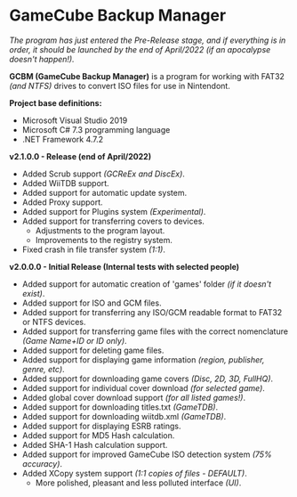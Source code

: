 # GameCube Backup Manager
*The program has just entered the Pre-Release stage, and if everything is in order, it should be launched by the end of April/2022 (if an apocalypse doesn't happen!).*

**GCBM (GameCube Backup Manager)** is a program for working with FAT32 *(and NTFS)* drives to convert ISO files for use in Nintendont.

**Project base definitions:**

- Microsoft Visual Studio 2019
- Microsoft C# 7.3 programming language
- .NET Framework 4.7.2

**v2.1.0.0 - Release (end of April/2022)**

+ Added Scrub support *(GCReEx and DiscEx)*.
+ Added WiiTDB support.
+ Added support for automatic update system.
+ Added Proxy support.
+ Added support for Plugins system *(Experimental)*.
+ Added support for transferring covers to devices.
  + Adjustments to the program layout.
  + Improvements to the registry system.
+ Fixed crash in file transfer system *(1:1)*.

**v2.0.0.0 - Initial Release (Internal tests with selected people)**

+ Added support for automatic creation of 'games' folder *(if it doesn't exist)*.
+ Added support for ISO and GCM files.
+ Added support for transferring any ISO/GCM readable format to FAT32 or NTFS devices.
+ Added support for transferring game files with the correct nomenclature *(Game Name+ID or ID only)*.
+ Added support for deleting game files.
+ Added support for displaying game information *(region, publisher, genre, etc)*.
+ Added support for downloading game covers *(Disc, 2D, 3D, FullHQ)*.
+ Added support for individual cover download *(for selected game)*.
+ Added global cover download support *(for all listed games!)*.
+ Added support for downloading titles.txt *(GameTDB)*.
+ Added support for downloading wiitdb.xml *(GameTDB)*.
+ Added support for displaying ESRB ratings.
+ Added support for MD5 Hash calculation.
+ Added SHA-1 Hash calculation support.
+ Added support for improved GameCube ISO detection system *(75% accuracy)*.
+ Added XCopy system support *(1:1 copies of files - DEFAULT)*.
  + More polished, pleasant and less polluted interface *(UI)*.
